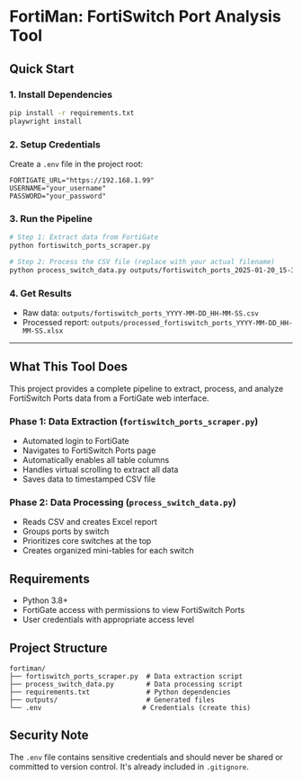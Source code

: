 # FortiMan: FortiSwitch Port Analysis Tool

## Quick Start

### 1. Install Dependencies
```bash
pip install -r requirements.txt
playwright install
```

### 2. Setup Credentials
Create a `.env` file in the project root:
```dotenv
FORTIGATE_URL="https://192.168.1.99"
USERNAME="your_username"
PASSWORD="your_password"
```

### 3. Run the Pipeline
```bash
# Step 1: Extract data from FortiGate
python fortiswitch_ports_scraper.py

# Step 2: Process the CSV file (replace with your actual filename)
python process_switch_data.py outputs/fortiswitch_ports_2025-01-20_15-30-45.csv
```

### 4. Get Results
- Raw data: `outputs/fortiswitch_ports_YYYY-MM-DD_HH-MM-SS.csv`
- Processed report: `outputs/processed_fortiswitch_ports_YYYY-MM-DD_HH-MM-SS.xlsx`

---

## What This Tool Does

This project provides a complete pipeline to extract, process, and analyze FortiSwitch Ports data from a FortiGate web interface.

### Phase 1: Data Extraction (`fortiswitch_ports_scraper.py`)
- Automated login to FortiGate
- Navigates to FortiSwitch Ports page
- Automatically enables all table columns
- Handles virtual scrolling to extract all data
- Saves data to timestamped CSV file

### Phase 2: Data Processing (`process_switch_data.py`)
- Reads CSV and creates Excel report
- Groups ports by switch
- Prioritizes core switches at the top
- Creates organized mini-tables for each switch

## Requirements

- Python 3.8+
- FortiGate access with permissions to view FortiSwitch Ports
- User credentials with appropriate access level

## Project Structure

```
fortiman/
├── fortiswitch_ports_scraper.py  # Data extraction script
├── process_switch_data.py        # Data processing script
├── requirements.txt              # Python dependencies
├── outputs/                      # Generated files
└── .env                         # Credentials (create this)
```

## Security Note

The `.env` file contains sensitive credentials and should never be shared or committed to version control. It's already included in `.gitignore`. 